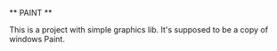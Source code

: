 ** PAINT **

This is a project with simple graphics lib.
It's supposed to be a copy of windows Paint.
